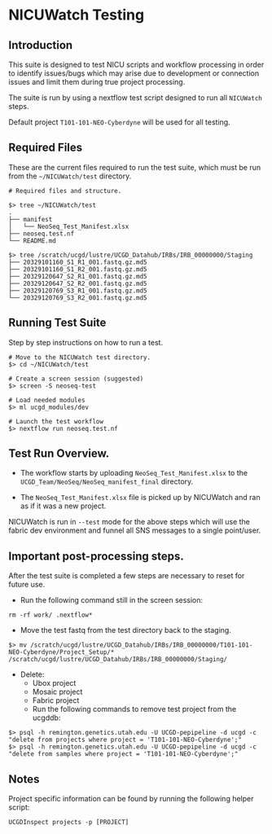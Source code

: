 # NICUWatch Testing

## Introduction

This suite is designed to test NICU scripts and workflow processing in order to identify issues/bugs which may arise due to development or connection issues and limit them during true project processing.

The suite is run by using a nextflow test script designed to run all `NICUWatch` steps.

Default project `T101-101-NEO-Cyberdyne` will be used for all testing.

## Required Files

These are the current files required to run the test suite, which must be run from the `~/NICUWatch/test` directory.

```
# Required files and structure.

$> tree ~/NICUWatch/test
.
├── manifest
│   └── NeoSeq_Test_Manifest.xlsx
├── neoseq.test.nf
└── README.md

$> tree /scratch/ucgd/lustre/UCGD_Datahub/IRBs/IRB_00000000/Staging
├── 20329101160_S1_R1_001.fastq.gz.md5
├── 20329101160_S1_R2_001.fastq.gz.md5
├── 20329120647_S2_R1_001.fastq.gz.md5
├── 20329120647_S2_R2_001.fastq.gz.md5
├── 20329120769_S3_R1_001.fastq.gz.md5
└── 20329120769_S3_R2_001.fastq.gz.md5
```

## Running Test Suite

Step by step instructions on how to run a test.

```
# Move to the NICUWatch test directory.
$> cd ~/NICUWatch/test

# Create a screen session (suggested)
$> screen -S neoseq-test

# Load needed modules
$> ml ucgd_modules/dev

# Launch the test workflow
$> nextflow run neoseq.test.nf

```

## Test Run Overview.

* The workflow starts by uploading `NeoSeq_Test_Manifest.xlsx` to the `UCGD_Team/NeoSeq/NeoSeq_manifest_final` directory.

* The `NeoSeq_Test_Manifest.xlsx` file is picked up by NICUWatch and ran as if it was a new project.

NICUWatch is run in `--test` mode for the above steps which will use the fabric dev environment and funnel all SNS messages to a single point/user.


## Important post-processing steps.

After the test suite is completed a few steps are necessary to reset for future use.  

* Run the following command still in the screen session:

```
rm -rf work/ .nextflow*
```

* Move the test fastq from the test directory back to the staging.

```
$> mv /scratch/ucgd/lustre/UCGD_Datahub/IRBs/IRB_00000000/T101-101-NEO-Cyberdyne/Project_Setup/* /scratch/ucgd/lustre/UCGD_Datahub/IRBs/IRB_00000000/Staging/
```
* Delete:
    * Ubox project
    * Mosaic project
    * Fabric project
    * Run the following commands to remove test project from the ucgddb:

```
$> psql -h remington.genetics.utah.edu -U UCGD-pepipeline -d ucgd -c "delete from projects where project = 'T101-101-NEO-Cyberdyne';"
$> psql -h remington.genetics.utah.edu -U UCGD-pepipeline -d ucgd -c "delete from samples where project = 'T101-101-NEO-Cyberdyne';"
```

## Notes

Project specific information can be found by running the following helper script:

`UCGDInspect projects -p [PROJECT]`
